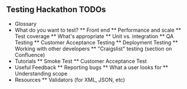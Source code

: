## Testing Hackathon TODOs

* Glossary
* What do you want to test?
  ** Front end
  ** Performance and scale
  ** Test coverage 
    ** What's appropriate
    ** Unit vs. integration
  ** QA Testing
  ** Customer Acceptance Testing
  ** Deployment Testing
    ** Working with other developers
    ** "Craigslist" testing (section on Confluence)
* Tutorials
  ** Smoke Test
  ** Customer Acceptance Test
* Useful Feedback
  ** Reporting bugs
  ** What a user looks for
  ** Understanding scope
* Resources
  ** Validators (for XML, JSON, etc)

